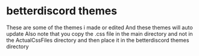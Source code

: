# betterdiscord themes
These are some of the themes i made or edited
And these themes will auto update
Also note that you copy the .css file in the main directory and not in the ActualCssFiles directory and then place it in the betterdiscord themes directory
